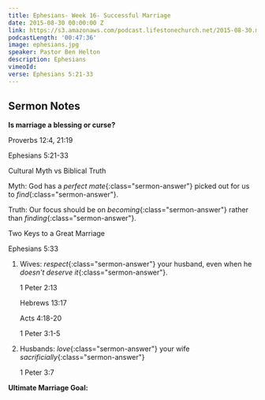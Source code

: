 ```yaml
---
title: Ephesians- Week 16- Successful Marriage
date: 2015-08-30 00:00:00 Z
link: https://s3.amazonaws.com/podcast.lifestonechurch.net/2015-08-30.mp3
podcastLength: '00:47:36'
image: ephesians.jpg
speaker: Pastor Ben Helton
description: Ephesians
vimeoId: 
verse: Ephesians 5:21-33
---
```


## Sermon Notes

**Is marriage a blessing or curse?**

Proverbs 12:4, 21:19

Ephesians 5:21-33

Cultural Myth vs Biblical Truth

Myth: God has a *perfect mate*{:class="sermon-answer"} picked out for us to *find*{:class="sermon-answer"}.

Truth: Our focus should be on *becoming*{:class="sermon-answer"} rather than *finding*{:class="sermon-answer"}.

Two Keys to a Great Marriage

Ephesians 5:33

1. Wives: *respect*{:class="sermon-answer"} your husband, even when he *doesn't deserve it*{:class="sermon-answer"}.

    1 Peter 2:13

    Hebrews 13:17

    Acts 4:18-20

    1 Peter 3:1-5

2. Husbands: *love*{:class="sermon-answer"} your wife *sacrificially*{:class="sermon-answer"}

    1 Peter 3:7

**Ultimate Marriage Goal:**
